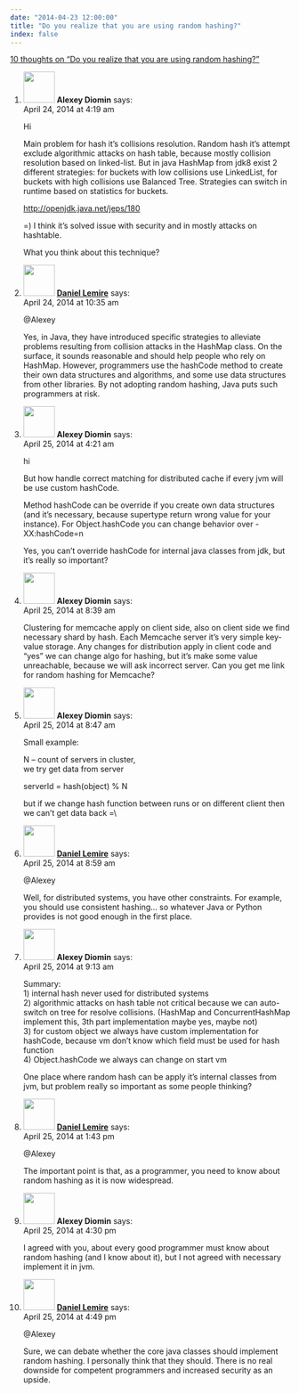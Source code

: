 ```yaml
---
date: "2014-04-23 12:00:00"
title: "Do you realize that you are using random hashing?"
index: false
---
```


[10 thoughts on &ldquo;Do you realize that you are using random hashing?&rdquo;](/lemire/blog/2014/04-23-do-you-realize-that-you-are-using-random-hashing)

<ol class="comment-list">
<li id="comment-119875" class="comment even thread-even depth-1">
<div class="comment-author vcard">
<img alt src="https://secure.gravatar.com/avatar/?s=56&#038;d=mm&#038;r=g" srcset="https://secure.gravatar.com/avatar/?s=112&#038;d=mm&#038;r=g 2x" class="avatar avatar-56 photo avatar-default" height="56" width="56" decoding="async" /> <b class="fn">Alexey Diomin</b> <span class="says">says:</span> </div>
<div class="comment-metadata"><time datetime="2014-04-24T04:19:46+00:00">April 24, 2014 at 4:19 am</time></a> </div>
<div class="comment-content">
<p>Hi</p>
<p>Main problem for hash it&rsquo;s collisions resolution. Random hash it&rsquo;s attempt exclude algorithmic attacks on hash table, because mostly collision resolution based on linked-list. But in java HashMap from jdk8 exist 2 different strategies: for buckets with low collisions use LinkedList, for buckets with high collisions use Balanced Tree. Strategies can switch in runtime based on statistics for buckets.</p>
<p><a href="http://openjdk.java.net/jeps/180" rel="nofollow ugc">http://openjdk.java.net/jeps/180</a></p>
<p>=) I think it&rsquo;s solved issue with security and in mostly attacks on hashtable.</p>
<p>What you think about this technique?</p>
</div>
</li>
<li id="comment-119979" class="comment byuser comment-author-lemire bypostauthor odd alt thread-odd thread-alt depth-1">
<div class="comment-author vcard">
<img alt src="https://secure.gravatar.com/avatar/2ca999bef9535950f5b84281a4dab006?s=56&#038;d=mm&#038;r=g" srcset="https://secure.gravatar.com/avatar/2ca999bef9535950f5b84281a4dab006?s=112&#038;d=mm&#038;r=g 2x" class="avatar avatar-56 photo" height="56" width="56" decoding="async" /> <b class="fn"><a href="https://lemire.me/en/" class="url" rel="ugc">Daniel Lemire</a></b> <span class="says">says:</span> </div>
<div class="comment-metadata"><time datetime="2014-04-24T10:35:50+00:00">April 24, 2014 at 10:35 am</time></a> </div>
<div class="comment-content">
<p>@Alexey</p>
<p>Yes, in Java, they have introduced specific strategies to alleviate problems resulting from collision attacks in the HashMap class. On the surface, it sounds reasonable and should help people who rely on HashMap. However, programmers use the hashCode method to create their own data structures and algorithms, and some use data structures from other libraries. By not adopting random hashing, Java puts such programmers at risk.</p>
</div>
</li>
<li id="comment-120273" class="comment even thread-even depth-1">
<div class="comment-author vcard">
<img alt src="https://secure.gravatar.com/avatar/?s=56&#038;d=mm&#038;r=g" srcset="https://secure.gravatar.com/avatar/?s=112&#038;d=mm&#038;r=g 2x" class="avatar avatar-56 photo avatar-default" height="56" width="56" loading="lazy" decoding="async" /> <b class="fn">Alexey Diomin</b> <span class="says">says:</span> </div>
<div class="comment-metadata"><time datetime="2014-04-25T04:21:36+00:00">April 25, 2014 at 4:21 am</time></a> </div>
<div class="comment-content">
<p>hi</p>
<p>But how handle correct matching for distributed cache if every jvm will be use custom hashCode. </p>
<p>Method hashCode can be override if you create own data structures (and it&rsquo;s necessary, because supertype return wrong value for your instance). For Object.hashCode you can change behavior over -XX:hashCode=n </p>
<p>Yes, you can&rsquo;t override hashCode for internal java classes from jdk, but it&rsquo;s really so important?</p>
</div>
</li>
<li id="comment-120331" class="comment odd alt thread-odd thread-alt depth-1">
<div class="comment-author vcard">
<img alt src="https://secure.gravatar.com/avatar/?s=56&#038;d=mm&#038;r=g" srcset="https://secure.gravatar.com/avatar/?s=112&#038;d=mm&#038;r=g 2x" class="avatar avatar-56 photo avatar-default" height="56" width="56" loading="lazy" decoding="async" /> <b class="fn">Alexey Diomin</b> <span class="says">says:</span> </div>
<div class="comment-metadata"><time datetime="2014-04-25T08:39:19+00:00">April 25, 2014 at 8:39 am</time></a> </div>
<div class="comment-content">
<p>Clustering for memcache apply on client side, also on client side we find necessary shard by hash. Each Memcache server it&rsquo;s very simple key-value storage. Any changes for distribution apply in client code and &ldquo;yes&rdquo; we can change algo for hashing, but it&rsquo;s make some value unreachable, because we will ask incorrect server. Can you get me link for random hashing for Memcache?</p>
</div>
</li>
<li id="comment-120333" class="comment even thread-even depth-1">
<div class="comment-author vcard">
<img alt src="https://secure.gravatar.com/avatar/?s=56&#038;d=mm&#038;r=g" srcset="https://secure.gravatar.com/avatar/?s=112&#038;d=mm&#038;r=g 2x" class="avatar avatar-56 photo avatar-default" height="56" width="56" loading="lazy" decoding="async" /> <b class="fn">Alexey Diomin</b> <span class="says">says:</span> </div>
<div class="comment-metadata"><time datetime="2014-04-25T08:47:36+00:00">April 25, 2014 at 8:47 am</time></a> </div>
<div class="comment-content">
<p>Small example:</p>
<p>N &#8211; count of servers in cluster,<br/>
we try get data from server</p>
<p>serverId = hash(object) % N</p>
<p>but if we change hash function between runs or on different client then we can&rsquo;t get data back =\</p>
</div>
</li>
<li id="comment-120335" class="comment byuser comment-author-lemire bypostauthor odd alt thread-odd thread-alt depth-1">
<div class="comment-author vcard">
<img alt src="https://secure.gravatar.com/avatar/2ca999bef9535950f5b84281a4dab006?s=56&#038;d=mm&#038;r=g" srcset="https://secure.gravatar.com/avatar/2ca999bef9535950f5b84281a4dab006?s=112&#038;d=mm&#038;r=g 2x" class="avatar avatar-56 photo" height="56" width="56" loading="lazy" decoding="async" /> <b class="fn"><a href="https://lemire.me/en/" class="url" rel="ugc">Daniel Lemire</a></b> <span class="says">says:</span> </div>
<div class="comment-metadata"><time datetime="2014-04-25T08:59:57+00:00">April 25, 2014 at 8:59 am</time></a> </div>
<div class="comment-content">
<p>@Alexey</p>
<p>Well, for distributed systems, you have other constraints. For example, you should use consistent hashing&#8230; so whatever Java or Python provides is not good enough in the first place.</p>
</div>
</li>
<li id="comment-120337" class="comment even thread-even depth-1">
<div class="comment-author vcard">
<img alt src="https://secure.gravatar.com/avatar/?s=56&#038;d=mm&#038;r=g" srcset="https://secure.gravatar.com/avatar/?s=112&#038;d=mm&#038;r=g 2x" class="avatar avatar-56 photo avatar-default" height="56" width="56" loading="lazy" decoding="async" /> <b class="fn">Alexey Diomin</b> <span class="says">says:</span> </div>
<div class="comment-metadata"><time datetime="2014-04-25T09:13:40+00:00">April 25, 2014 at 9:13 am</time></a> </div>
<div class="comment-content">
<p>Summary:<br/>
1) internal hash never used for distributed systems<br/>
2) algorithmic attacks on hash table not critical because we can auto-switch on tree for resolve collisions. (HashMap and ConcurrentHashMap implement this, 3th part implementation maybe yes, maybe not)<br/>
3) for custom object we always have custom implementation for hashCode, because vm don&rsquo;t know which field must be used for hash function<br/>
4) Object.hashCode we always can change on start vm</p>
<p>One place where random hash can be apply it&rsquo;s internal classes from jvm, but problem really so important as some people thinking?</p>
</div>
</li>
<li id="comment-120400" class="comment byuser comment-author-lemire bypostauthor odd alt thread-odd thread-alt depth-1">
<div class="comment-author vcard">
<img alt src="https://secure.gravatar.com/avatar/2ca999bef9535950f5b84281a4dab006?s=56&#038;d=mm&#038;r=g" srcset="https://secure.gravatar.com/avatar/2ca999bef9535950f5b84281a4dab006?s=112&#038;d=mm&#038;r=g 2x" class="avatar avatar-56 photo" height="56" width="56" loading="lazy" decoding="async" /> <b class="fn"><a href="https://lemire.me/en/" class="url" rel="ugc">Daniel Lemire</a></b> <span class="says">says:</span> </div>
<div class="comment-metadata"><time datetime="2014-04-25T13:43:40+00:00">April 25, 2014 at 1:43 pm</time></a> </div>
<div class="comment-content">
<p>@Alexey</p>
<p>The important point is that, as a programmer, you need to know about random hashing as it is now widespread.</p>
</div>
</li>
<li id="comment-120440" class="comment even thread-even depth-1">
<div class="comment-author vcard">
<img alt src="https://secure.gravatar.com/avatar/?s=56&#038;d=mm&#038;r=g" srcset="https://secure.gravatar.com/avatar/?s=112&#038;d=mm&#038;r=g 2x" class="avatar avatar-56 photo avatar-default" height="56" width="56" loading="lazy" decoding="async" /> <b class="fn">Alexey Diomin</b> <span class="says">says:</span> </div>
<div class="comment-metadata"><time datetime="2014-04-25T16:30:30+00:00">April 25, 2014 at 4:30 pm</time></a> </div>
<div class="comment-content">
<p>I agreed with you, about every good programmer must know about random hashing (and I know about it), but I not agreed with necessary implement it in jvm.</p>
</div>
</li>
<li id="comment-120450" class="comment byuser comment-author-lemire bypostauthor odd alt thread-odd thread-alt depth-1">
<div class="comment-author vcard">
<img alt src="https://secure.gravatar.com/avatar/2ca999bef9535950f5b84281a4dab006?s=56&#038;d=mm&#038;r=g" srcset="https://secure.gravatar.com/avatar/2ca999bef9535950f5b84281a4dab006?s=112&#038;d=mm&#038;r=g 2x" class="avatar avatar-56 photo" height="56" width="56" loading="lazy" decoding="async" /> <b class="fn"><a href="https://lemire.me/en/" class="url" rel="ugc">Daniel Lemire</a></b> <span class="says">says:</span> </div>
<div class="comment-metadata"><time datetime="2014-04-25T16:49:34+00:00">April 25, 2014 at 4:49 pm</time></a> </div>
<div class="comment-content">
<p>@Alexey</p>
<p>Sure, we can debate whether the core java classes should implement random hashing. I personally think that they should. There is no real downside for competent programmers and increased security as an upside.</p>
</div>
</li>
</ol>
